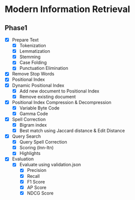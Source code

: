 # Modern Information Retrieval

## Phase1
- [x] Prepare Text
    - [x] Tokenization
    - [x] Lemmatization
    - [x] Stemming
    - [x] Case Folding
    - [x] Punctuation Elimination
- [x] Remove Stop Words
- [x] Positional Index
- [x] Dynamic Positional Index
    - [x] Add new document to Positional Index
    - [x] Remove existing document
- [x] Positional Index Compression & Decompression
    - [x] Variable Byte Code
    - [x] Gamma Code
- [x] Spell Correction
    - [x] Bigram index
    - [x] Best match using Jaccard distance & Edit Distance
- [x] Query Search
    - [x] Query Spell Correction
    - [x] Scoring (lnn-ltn)
    - [x] Highlights
- [x] Evaluation
    - [x] Evaluate using validation.json
        - [x] Precision
        - [x] Recall
        - [x] F1 Score
        - [x] AP Score
        - [x] NDCG Score
